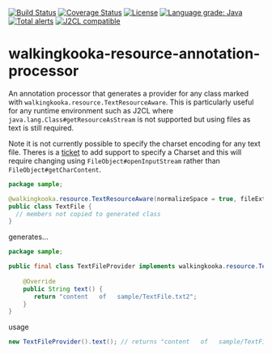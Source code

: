 [![Build Status](https://github.com/mP1/walkingkooka-resource-annotation-processor/actions/workflows/build.yaml/badge.svg)](https://github.com/mP1/walkingkooka-resource-annotation-processor/actions/workflows/build.yaml/badge.svg)
[![Coverage Status](https://coveralls.io/repos/github/mP1/walkingkooka-resource-annotation-processor/badge.svg?branch=master)](https://coveralls.io/github/mP1/walkingkooka-resource-annotation-processor?branch=master)
[![License](https://img.shields.io/badge/License-Apache%202.0-blue.svg)](https://opensource.org/licenses/Apache-2.0)
[![Language grade: Java](https://img.shields.io/lgtm/grade/java/g/mP1/walkingkooka-resource-annotation-processor.svg?logo=lgtm&logoWidth=18)](https://lgtm.com/projects/g/mP1/walkingkooka-resource-annotation-processor/context:java)
[![Total alerts](https://img.shields.io/lgtm/alerts/g/mP1/walkingkooka-resource-annotation-processor.svg?logo=lgtm&logoWidth=18)](https://lgtm.com/projects/g/mP1/walkingkooka-resource-annotation-processor/alerts/)
[![J2CL compatible](https://img.shields.io/badge/J2CL-compatible-brightgreen.svg)](https://github.com/mP1/j2cl-central)



# walkingkooka-resource-annotation-processor

An annotation processor that generates a provider for any class marked with `walkingkooka.resource.TextResourceAware`. 
This is particularly useful for any runtime environment such as J2CL where `java.lang.Class#getResourceAsStream` is not 
supported but using files as text is still required.

Note it is not currently possible to specify the charset encoding for any text file. Theres is a 
[ticket](https://github.com/mP1/walkingkooka-resource-annotation-processor/issues/21) to add support to specify a Charset
and this will require changing using `FileObject#openInputStream` rather than `FileObject#getCharContent`.



```java
package sample;

@walkingkooka.resource.TextResourceAware(normalizeSpace = true, fileExtension = ".txt2")
public class TextFile {
  // members not copied to generated class
}
```

generates...

```java
package sample;

public final class TextFileProvider implements walkingkooka.resource.TextResource {
    
    @Override
    public String text() {
       return "content   of   sample/TextFile.txt2";
    }
}
```

usage

```java
new TextFileProvider().text(); // returns "content   of   sample/TextFile.txt2"
```





